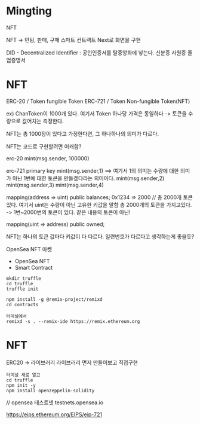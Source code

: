 # Mingting

NFT

NFT -> 민팅, 판매, 구매 스마트 컨트랙트
Next로 화면을 구현

DID - Decentralized Identifier
: 공인인증서를 탈중앙화에 넣는다.
신분증 사원증 졸업증명서

# NFT

ERC-20 / Token fungible Token
ERC-721 / Token Non-fungible Token(NFT)

ex)
ChanToken이 1000개 있다.
여기서 Token 하나당 가격은 동일하다 -> 토큰을 수량으로 값어치는 측정한다.

NFT는 총 1000장이 있다고 가정한다면, 그 하나하나의 의미가 다르다.

NFT는 코드로 구현할려면 어캐함?

erc-20
mint(msg.sender, 100000)

erc-721
primary key
mint(msg.sender,1) ==> 여기서 1의 의미는 수량에 대한 의미가 아닌 1번에 대한 토큰을 만들겠다라는 의미이다.
mint(msg.sender,2)
mint(msg.sender,3)
mint(msg.sender,4)

mapping(address => uint) public balances;
0x1234 => 2000 // 총 2000개 토큰있다. 여기서 uint는 수량이 아닌 고유한 키값을 말함 총 2000개의 토큰을 가지고있다.
-> 1번~2000번의 토큰이 있다. 같은 내용의 토큰이 아닌!

mapping(uint => address) public owned;

NFT는 하나의 토큰 값마다 키값이 다 다르다. 일련번호가 다르다고 생각하는게 좋을듯?

OpenSea NFT 마켓

- OpenSea NFT
- Smart Contract

```
mkdir truffle
cd truffle
truffle init

npm install -g @remix-project/remixd
cd contracts

터미널에서
remixd -s . --remix-ide https://remix.ethereum.org
```

# NFT

ERC20 -> 라이브러리
라이브러리 먼저 만들어보고
직접구현

```
터미널 새로 열고
cd truffle
npm init -y
npm install openzeppelin-solidity
```

//
opensea 테스트넷
testnets.opensea.io

https://eips.ethereum.org/EIPS/eip-721
